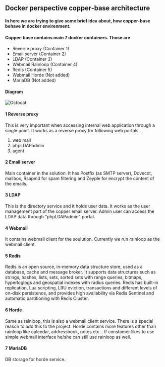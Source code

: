 ## Docker perspective copper-base architecture

#### In here we are trying to give some brief idea about, how copper-base behave in docker envirenment. 
#### Copper-base contains main 7 docker containers. Those are

  - Reverse proxy (Container 1)
  - Email server (Container 2)
  - LDAP (Container 3)
  - Webmail Rainloop (Container 4)
  - Redis (Container 5)
  - Webmail Horde (Not added)
  - MariaDB (Not added)
  
#### Diagram

![Octocat](https://github.com/LankaSoftwareFoundation/Copper-EmailSolution/blob/master/docker_perspective_copper_base_architecture.png)

#### 1 Reverse proxy

This is very important when accessing internal web application through a single point. It works as a reverse proxy for following web portals.
  1. web mail
  2. phpLDAPadmin
  3. agent

#### 2 Email server

Main container in the solution. It has Postfix (as SMTP server), Dovecot, mailbox, Rsapmd for spam filtering and Zeyple for encrypt the content of the emails.

#### 3 LDAP

This is the directory service and it holds user data. It works as the user management part of the copper email server. Admin user can access the LDAP data through "phpLDAPadmin" portal.

#### 4 Webmail

It contains webmail client for the soulution. Currently we run rainloop as the webmail client.

#### 5 Redis 

Redis is an open source, in-memory data structure store, used as a database, cache and message broker. It supports data structures such as strings, hashes, lists, sets, sorted sets with range queries, bitmaps, hyperloglogs and geospatial indexes with radius queries. Redis has built-in replication, Lua scripting, LRU eviction, transactions and different levels of on-disk persistence, and provides high availability via Redis Sentinel and automatic partitioning with Redis Cluster.

#### 6 Horde

Same as rainloop, this is also a webmail client service. There is a special reason to add this to the project. Horde contains more features other than rainloop like calendar, addressbook, notes etc... If constomer likes to use simple webmail interface he/she can still use rainloop as well.

#### 7 MariaDB

DB storage for horde service.
